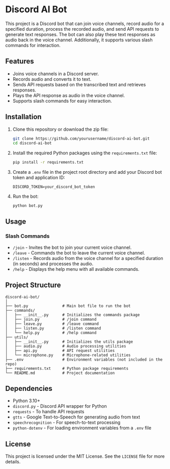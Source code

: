 
# Discord AI Bot

This project is a Discord bot that can join voice channels, record audio for a specified duration, process the recorded audio, and send API requests to generate text responses. The bot can also play these text responses as audio back in the voice channel. Additionally, it supports various slash commands for interaction.

## Features

- Joins voice channels in a Discord server.
- Records audio and converts it to text.
- Sends API requests based on the transcribed text and retrieves responses.
- Plays the API response as audio in the voice channel.
- Supports slash commands for easy interaction.

## Installation

1. Clone this repository or download the zip file:

    ```bash
    git clone https://github.com/yourusername/discord-ai-bot.git
    cd discord-ai-bot
    ```

2. Install the required Python packages using the `requirements.txt` file:

    ```bash
    pip install -r requirements.txt
    ```

3. Create a `.env` file in the project root directory and add your Discord bot token and application ID:

    ```
    DISCORD_TOKEN=your_discord_bot_token
    ```

4. Run the bot:

    ```bash
    python bot.py
    ```

## Usage

### Slash Commands

- `/join` - Invites the bot to join your current voice channel.
- `/leave` - Commands the bot to leave the current voice channel.
- `/listen` - Records audio from the voice channel for a specified duration (in seconds) and processes the audio.
- `/help` - Displays the help menu with all available commands.

## Project Structure

```
discord-ai-bot/
│
├── bot.py               # Main bot file to run the bot
├── commands/
│   ├── __init__.py      # Initializes the commands package
│   ├── join.py          # /join command
│   ├── leave.py         # /leave command
│   ├── listen.py        # /listen command
│   └── help.py          # /help command
├── utils/
│   ├── __init__.py      # Initializes the utils package
│   ├── audio.py         # Audio processing utilities
│   ├── api.py           # API request utilities
│   └── microphone.py    # Microphone-related utilities
├── .env                 # Environment variables (not included in the repo)
├── requirements.txt     # Python package requirements
└── README.md            # Project documentation
```

## Dependencies

- Python 3.10+
- `discord.py` - Discord API wrapper for Python
- `requests` - To handle API requests
- `gtts` - Google Text-to-Speech for generating audio from text
- `speechrecognition` - For speech-to-text processing
- `python-dotenv` - For loading environment variables from a `.env` file

## License

This project is licensed under the MIT License. See the `LICENSE` file for more details.
